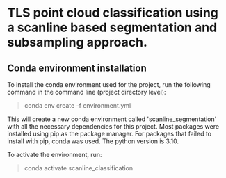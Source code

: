 # TLS point cloud classification using a scanline based segmentation and subsampling approach.

## Conda environment installation 

To install the conda environment used for the project, run the following command in the command line (project directory level):

> conda env create -f environment.yml

This will create a new conda environment called 'scanline_segmentation' with all the necessary dependencies for this project. Most packages were installed using pip as the package manager. For packages that failed to install with pip, conda was used. The python version is 3.10. 

To activate the environment, run:

> conda activate scanline_classification
